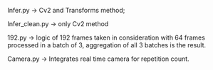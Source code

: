 Infer.py -> Cv2 and Transforms method; 

Infer_clean.py -> only Cv2 method

192.py -> logic of 192 frames taken in consideration with 64 frames processed in a batch of 3, aggregation of all 3 batches is the result. 

Camera.py -> Integrates real time camera for repetition count.
